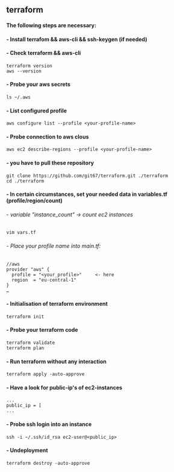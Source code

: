 ## terraform

#### The following steps are necessary:
#### - Install terrafom && aws-cli && ssh-keygen (if needed)
#### - Check terraform && aws-cli

```
terraform version
aws --version
```

#### - Probe your aws secrets
```
ls ~/.aws
```

#### - List configured profile
```
aws configure list --profile <your-profile-name>
```

#### - Probe connection to aws clous
```
aws ec2 describe-regions --profile <your-profile-name>
```

#### - you have to pull these repository
```
git clone https://github.com/git67/terraform.git ./terraform
cd ./terraform
```

#### - In certain circumstances, set your needed data in variables.tf (profile/region/count)
###### - variable "instance_count"  -> count ec2 instances
```
vim vars.tf
```
###### - Place your profile name into main.tf:
```
//aws
provider "aws" {
  profile = "<your_profile>"     <- here
  region  = "eu-central-1"
}
…
```
#### - Initialisation of terraform environment
```
terraform init
```

#### - Probe your terraform code
```
terraform validate
terraform plan
```

#### - Run terraform without any interaction
```
terraform apply -auto-approve
```

#### - Have a look for public-ip's of ec2-instances
```
...
public_ip = [
...
```

#### - Probe ssh login into an instance
```
ssh -i ~/.ssh/id_rsa ec2-user@<public_ip>
```


#### - Undeployment
```
terraform destroy -auto-approve
```

